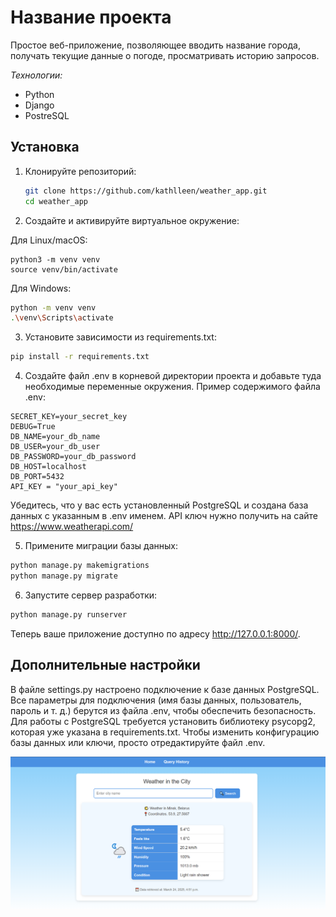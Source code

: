# Название проекта

Простое веб-приложение, позволяющее вводить название города, получать текущие данные о погоде, просматривать историю запросов.

_Технологии:_
- Python
- Django
- PostreSQL

## Установка

1. Клонируйте репозиторий:

   ```bash
   git clone https://github.com/kathlleen/weather_app.git
   cd weather_app

2. Создайте и активируйте виртуальное окружение:

Для Linux/macOS:


    python3 -m venv venv
    source venv/bin/activate

Для Windows:

```bash
python -m venv venv
.\venv\Scripts\activate
```

3. Установите зависимости из requirements.txt:

```bash
pip install -r requirements.txt
```
4. Создайте файл .env в корневой директории проекта и добавьте туда необходимые переменные окружения. Пример содержимого файла .env:

```env
SECRET_KEY=your_secret_key
DEBUG=True
DB_NAME=your_db_name
DB_USER=your_db_user
DB_PASSWORD=your_db_password
DB_HOST=localhost
DB_PORT=5432
API_KEY = "your_api_key"
```
Убедитесь, что у вас есть установленный PostgreSQL и создана база данных с указанным в .env именем.
API ключ нужно получить на сайте https://www.weatherapi.com/

5. Примените миграции базы данных:

```bash
python manage.py makemigrations
python manage.py migrate
```

6. Запустите сервер разработки:

```bash
python manage.py runserver
```

Теперь ваше приложение доступно по адресу http://127.0.0.1:8000/.

## Дополнительные настройки
В файле settings.py настроено подключение к базе данных PostgreSQL. Все параметры для подключения (имя базы данных, пользователь, пароль и т. д.) берутся из файла .env, чтобы обеспечить безопасность.
Для работы с PostgreSQL требуется установить библиотеку psycopg2, которая уже указана в requirements.txt.
Чтобы изменить конфигурацию базы данных или ключи, просто отредактируйте файл .env.

![Описание изображения](app/assets/img.png)